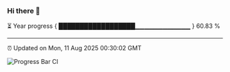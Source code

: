 ### Hi there 👋

⏳ Year progress { ██████████████████▁▁▁▁▁▁▁▁▁▁▁▁ } 60.83 %

---

⏰ Updated on Mon, 11 Aug 2025 00:30:02 GMT

![Progress Bar CI](https://github.com/liununu/liununu/workflows/Progress%20Bar%20CI/badge.svg)
